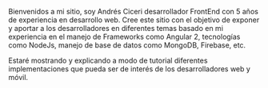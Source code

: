 Bienvenidos a mi sitio, soy Andrés Ciceri desarrollador FrontEnd con 5 años de experiencia en desarrollo web. Cree este sitio con el objetivo de exponer y aportar a los desarrolladores en diferentes temas basado en mi experiencia en el manejo de Frameworks como Angular 2, tecnologías como NodeJs, manejo de base de datos como MongoDB, Firebase, etc.

Estaré mostrando y explicando a modo de tutorial diferentes implementaciones que pueda ser de interés de los desarrolladores web y móvil.  
